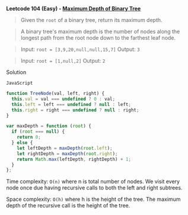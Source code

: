 **Leetcode 104 (Easy) - [Maximum Depth of Binary Tree](https://leetcode.com/problems/maximum-depth-of-binary-tree/)**

> Given the `root` of a binary tree, return its maximum depth.

> A binary tree's maximum depth is the number of nodes along the longest path from the root node down to the farthest leaf node.

> Input: `root = [3,9,20,null,null,15,7]`
> Output: `3`

> Input: `root = [1,null,2]`
> Output: `2`

Solution

`JavaScript`

```js
function TreeNode(val, left, right) {
  this.val = val === undefined ? 0 : val;
  this.left = left === undefined ? null : left;
  this.right = right === undefined ? null : right;
}

var maxDepth = function (root) {
  if (root === null) {
    return 0;
  } else {
    let leftDepth = maxDepth(root.left);
    let rightDepth = maxDepth(root.right);
    return Math.max(leftDepth, rightDepth) + 1;
  }
};
```

Time complexity: `O(n)` where n is total number of nodes. We visit every node once due having recursive calls to both the left and right subtrees.

Space complexity: `O(h)` where h is the height of the tree. The maximum depth of the recursive call is the height of the tree.